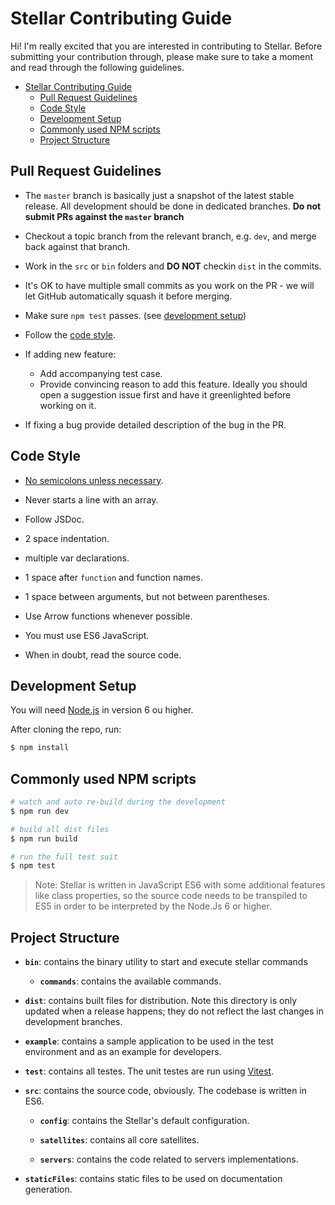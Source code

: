 # Stellar Contributing Guide

Hi! I'm really excited that you are interested in contributing to Stellar. Before submitting your contribution through, please make sure to take a moment and read through the following guidelines.

- [Stellar Contributing Guide](#stellar-contributing-guide)
  - [Pull Request Guidelines](#pull-request-guidelines)
  - [Code Style](#code-style)
  - [Development Setup](#development-setup)
  - [Commonly used NPM scripts](#commonly-used-npm-scripts)
  - [Project Structure](#project-structure)

## Pull Request Guidelines

- The `master` branch is basically just a snapshot of the latest stable release. All development should be done in dedicated branches. **Do not submit PRs against the `master` branch**

- Checkout a topic branch from the relevant branch, e.g. `dev`, and merge back against that branch.

- Work in the `src` or `bin` folders and **DO NOT** checkin `dist` in the commits.

- It's OK to have multiple small commits as you work on the PR - we will let GitHub automatically squash it before merging.

- Make sure `npm test` passes. (see [development setup](#development-setup))

- Follow the [code style](#code-style).

- If adding new feature:

  - Add accompanying test case.
  - Provide convincing reason to add this feature. Ideally you should open a suggestion issue first and have it greenlighted before working on it.

- If fixing a bug provide detailed description of the bug in the PR.

## Code Style

- [No semicolons unless necessary](http://inimino.org/~inimino/blog/javascript_semicolons).

- Never starts a line with an array.

- Follow JSDoc.

- 2 space indentation.

- multiple var declarations.

- 1 space after `function` and function names.

- 1 space between arguments, but not between parentheses.

- Use Arrow functions whenever possible.

- You must use ES6 JavaScript.

- When in doubt, read the source code.

## Development Setup

You will need [Node.js](http://nodejs.org) in version 6 ou higher.

After cloning the repo, run:

```bash
$ npm install
```

## Commonly used NPM scripts

```bash
# watch and auto re-build during the development
$ npm run dev

# build all dist files
$ npm run build

# run the full test suit
$ npm test
```

> Note: Stellar is written in JavaScript ES6 with some additional features like class properties, so the source code needs to be transpiled to ES5 in order to be interpreted by the Node.Js 6 or higher.

## Project Structure

- **`bin`**: contains the binary utility to start and execute stellar commands

  - **`commands`**: contains the available commands.

- **`dist`**: contains built files for distribution. Note this directory is only updated when a release happens; they do not reflect the last changes in development branches.

- **`example`**: contains a sample application to be used in the test environment and as an example for developers.

- **`test`**: contains all testes. The unit testes are run using [Vitest](https://vitest.dev/).

- **`src`**: contains the source code, obviously. The codebase is written in ES6.

  - **`config`**: contains the Stellar's default configuration.

  - **`satellites`**: contains all core satellites.

  - **`servers`**: contains the code related to servers implementations.

- **`staticFiles`**: contains static files to be used on documentation generation.
